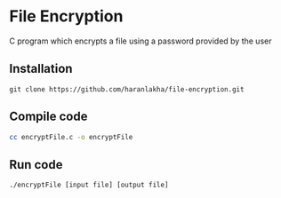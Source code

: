 # File Encryption

C program which encrypts a file using a password provided by the user

## Installation

```
git clone https://github.com/haranlakha/file-encryption.git
```

## Compile code
```sh
cc encryptFile.c -o encryptFile
```

## Run code
```
./encryptFile [input file] [output file]
```
